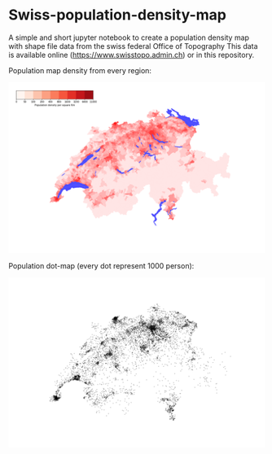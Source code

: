 # Swiss-population-density-map

A simple and short jupyter notebook to create a population density map with shape file data from the swiss federal Office of Topography
This data is available online (https://www.swisstopo.admin.ch) or in this repository.


Population map density from every region:


![](swiss_map.png)




Population dot-map (every dot represent 1000 person):


![](swiss_dot_map.png)

